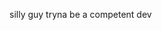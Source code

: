 silly guy tryna be a competent dev

<!---
innxir/innxir is a ✨ special ✨ repository because its `README.md` (this file) appears on your GitHub profile.
You can click the Preview link to take a look at your changes.
--->
